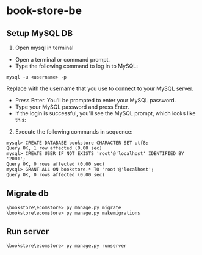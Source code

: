 # book-store-be
## Setup MySQL DB
1. Open mysql in terminal
* Open a terminal or command prompt.
* Type the following command to log in to MySQL:
```terminal
mysql -u <username> -p
```
Replace <username> with the username that you use to connect to your MySQL server.
* Press Enter. You'll be prompted to enter your MySQL password.
* Type your MySQL password and press Enter.
* If the login is successful, you'll see the MySQL prompt, which looks like this:

2. Execute the following commands in sequence: 
```terminal
mysql> CREATE DATABASE bookstore CHARACTER SET utf8; 
Query OK, 1 row affected (0.00 sec) 
mysql> CREATE USER IF NOT EXISTS 'root'@'localhost' IDENTIFIED BY '2001'; 
Query OK, 0 rows affected (0.00 sec) 
mysql> GRANT ALL ON bookstore.* TO 'root'@'localhost'; 
Query OK, 0 rows affected (0.00 sec) 
```
## Migrate db
```terminal
\bookstore\ecomstore> py manage.py migrate      
\bookstore\ecomstore> py manage.py makemigrations
```

## Run server
```terminal
\bookstore\ecomstore> py manage.py runserver
```
